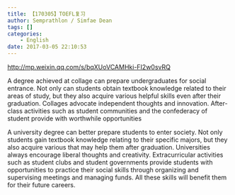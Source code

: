 ```yaml
---
title: 【170305】TOEFL复习
author: Semprathlon / Simfae Dean
tags: []
categories:
	- English
date: 2017-03-05 22:10:53
---
```

http://mp.weixin.qq.com/s/bqXUoVCAMHki-FI2w0svRQ

A degree achieved at collage can prepare undergraduates for social entrance. Not only can students obtain textbook knowledge related to their areas of study, but they also acquire various helpful skills even after their graduation. Collages advocate independent thoughts and innovation. After-class activities such as student communities and the confederacy of student provide with worthwhile opportunities

A university degree can better prepare students to enter society. Not only students gain textbook knowledge relating to their specific majors, but they also acquire various that may help them after graduation. Universities always encourage liberal thoughts and creativity. Extracurricular activities such as student clubs and student governments provide students with opportunities to practice their social skills through organizing and supervising meetings and managing funds. All these skills will benefit them for their future careers.